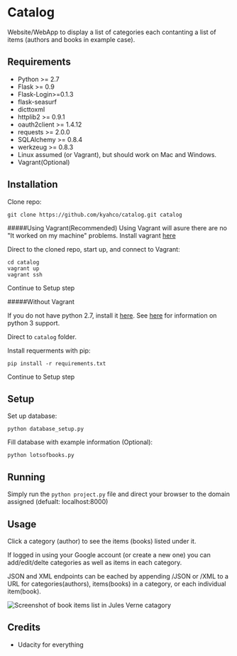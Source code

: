 Catalog
==============
Website/WebApp to display a list of categories each contanting a list of items (authors and books in example case).

Requirements
------------
* Python >= 2.7
* Flask >= 0.9 
* Flask-Login>=0.1.3
* flask-seasurf
* dicttoxml 
* httplib2 >= 0.9.1
* oauth2client >= 1.4.12
* requests >= 2.0.0
* SQLAlchemy >= 0.8.4
* werkzeug >= 0.8.3
* Linux assumed (or Vagrant), but should work on Mac and Windows.
* Vagrant(Optional)

Installation
------------
Clone repo:

	git clone https://github.com/kyahco/catalog.git catalog

#####Using Vagrant(Recommended)
Using Vagrant will asure there are no "It worked on my machine" problems.
Install vagrant [here](https://www.vagrantup.com/downloads.html)
    
Direct to the cloned repo, start up, and connect to Vagrant:
	
    cd catalog
    vagrant up
    vagrant ssh

Continue to Setup step

#####Without Vagrant

If you do not have python 2.7, install it [here](https://www.python.org/downloads/). See [here](http://flask.pocoo.org/docs/0.10/python3/) for information on python 3 support.

Direct to `catalog` folder.

Install requerments with pip:

	pip install -r requirements.txt
    
Continue to Setup step

Setup
-----
Set up database: 
	
    python database_setup.py
    
Fill database with example information (Optional):

	python lotsofbooks.py

Running
-----
Simply run the `python project.py` file and direct your browser to the domain assigned (defualt: localhost:8000)

Usage
-----
Click a category (author) to see the items (books) listed under it.

If logged in using your Google account (or create a new one) you can add/edit/delte categories as well as items in each category.

JSON and XML endpoints can be eached by appending /JSON or /XML to a URL for categories(authors), items(books) in a category, or each individual item(book).

![Screenshot of book items list in Jules Verne catagory](http://i.imgur.com/hZLeSPo.png)

Credits
-------

* Udacity for everything


